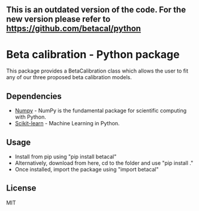 ## This is an outdated version of the code. For the new version please refer to https://github.com/betacal/python

# Beta calibration - Python package

This package provides a BetaCalibration class which allows the user to fit any of our three proposed beta calibration models.

## Dependencies

* [Numpy] - NumPy is the fundamental package for scientific computing with
  Python.
* [Scikit-learn] - Machine Learning in Python.

## Usage

 - Install from pip using "pip install betacal"
 - Alternatively, download from here, cd to the folder and use "pip install ."
 - Once installed, import the package using "import betacal" 

## License

MIT

[//]: # (References)
   [Numpy]: <http://www.numpy.org/>
   [Scikit-learn]: <http://scikit-learn.org/>
